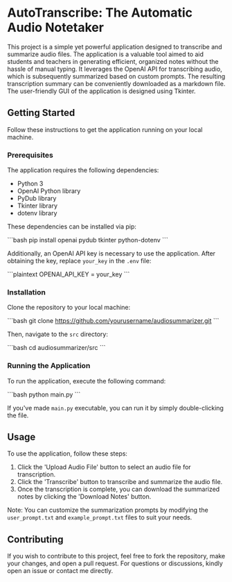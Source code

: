 # AutoTranscribe: The Automatic Audio Notetaker

This project is a simple yet powerful application designed to transcribe and summarize audio files. The application is a valuable tool aimed to aid students and teachers in generating efficient, organized notes without the hassle of manual typing. It leverages the OpenAI API for transcribing audio, which is subsequently summarized based on custom prompts. The resulting transcription summary can be conveniently downloaded as a markdown file. The user-friendly GUI of the application is designed using Tkinter.

## Getting Started

Follow these instructions to get the application running on your local machine.

### Prerequisites

The application requires the following dependencies:

- Python 3
- OpenAI Python library
- PyDub library
- Tkinter library
- dotenv library

These dependencies can be installed via pip:

\`\`\`bash
pip install openai pydub tkinter python-dotenv
\`\`\`

Additionally, an OpenAI API key is necessary to use the application. After obtaining the key, replace `your_key` in the `.env` file:

\`\`\`plaintext
OPENAI_API_KEY = your_key
\`\`\`

### Installation

Clone the repository to your local machine:

\`\`\`bash
git clone https://github.com/yourusername/audiosummarizer.git
\`\`\`

Then, navigate to the `src` directory:

\`\`\`bash
cd audiosummarizer/src
\`\`\`

### Running the Application

To run the application, execute the following command:

\`\`\`bash
python main.py
\`\`\`

If you've made `main.py` executable, you can run it by simply double-clicking the file.

## Usage

To use the application, follow these steps:

1. Click the 'Upload Audio File' button to select an audio file for transcription.
2. Click the 'Transcribe' button to transcribe and summarize the audio file.
3. Once the transcription is complete, you can download the summarized notes by clicking the 'Download Notes' button.

Note: You can customize the summarization prompts by modifying the `user_prompt.txt` and `example_prompt.txt` files to suit your needs.

## Contributing

If you wish to contribute to this project, feel free to fork the repository, make your changes, and open a pull request. For questions or discussions, kindly open an issue or contact me directly.
